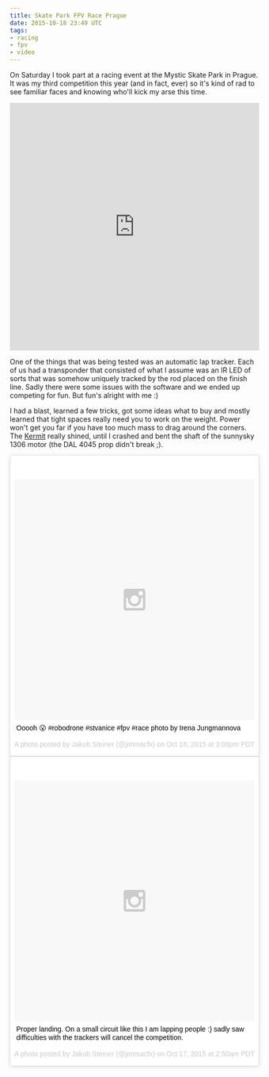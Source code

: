 ```yaml
---
title: Skate Park FPV Race Prague
date: 2015-10-18 23:49 UTC
tags:
- racing
- fpv
- video
---
```


On Saturday I took part at a racing event at the Mystic Skate Park in Prague. It was my third competition this year (and in fact, ever) so it's kind of rad to see familiar faces and knowing who'll kick my arse this time.

<p>
<iframe width="100%" height="500" src="https://www.youtube.com/embed/rvycspJ5Ncg" frameborder="0" allowfullscreen>
<a href="https://www.youtube.com/watch?v=rvycspJ5Ncg">Over Head Prague FPV Race Stvanice</a></iframe>
</p>

One of the things that was being tested was an automatic lap tracker. Each of us had a transponder that consisted of what I assume was an IR LED of sorts that was somehow uniquely tracked by the rod placed on the finish line. Sadly there were some issues with the software and we ended up competing for fun. But fun's alright with me :)

I had a blast, learned a few tricks, got some ideas what to buy and mostly learned that tight spaces really need you to work on the weight. Power won't get you far if you have too much mass to drag around the corners. The [Kermit](http://store.red20rc.org/shop/multirotor-frames/swh170-kermit-micro-quadcopter/) really shined, until I crashed and bent the shaft of the sunnysky 1306 motor (the DAL 4045 prop didn't  break ;).

  <p><div class="row">
    <div class="6u">
      <blockquote class="instagram-media" data-instgrm-captioned data-instgrm-version="5" style=" background:#FFF; border:0; border-radius:3px; box-shadow:0 0 1px 0 rgba(0,0,0,0.5),0 1px 10px 0 rgba(0,0,0,0.15); margin: 1px; max-width:658px; padding:0; width:99.375%; width:-webkit-calc(100% - 2px); width:calc(100% - 2px);"><div style="padding:8px;"> <div style=" background:#F8F8F8; line-height:0; margin-top:40px; padding:50.0% 0; text-align:center; width:100%;"> <div style=" background:url(data:image/png;base64,iVBORw0KGgoAAAANSUhEUgAAACwAAAAsCAMAAAApWqozAAAAGFBMVEUiIiI9PT0eHh4gIB4hIBkcHBwcHBwcHBydr+JQAAAACHRSTlMABA4YHyQsM5jtaMwAAADfSURBVDjL7ZVBEgMhCAQBAf//42xcNbpAqakcM0ftUmFAAIBE81IqBJdS3lS6zs3bIpB9WED3YYXFPmHRfT8sgyrCP1x8uEUxLMzNWElFOYCV6mHWWwMzdPEKHlhLw7NWJqkHc4uIZphavDzA2JPzUDsBZziNae2S6owH8xPmX8G7zzgKEOPUoYHvGz1TBCxMkd3kwNVbU0gKHkx+iZILf77IofhrY1nYFnB/lQPb79drWOyJVa/DAvg9B/rLB4cC+Nqgdz/TvBbBnr6GBReqn/nRmDgaQEej7WhonozjF+Y2I/fZou/qAAAAAElFTkSuQmCC); display:block; height:44px; margin:0 auto -44px; position:relative; top:-22px; width:44px;"></div></div> <p style=" margin:8px 0 0 0; padding:0 4px;"> <a href="https://instagram.com/p/8_sOHgEKE2/" style=" color:#000; font-family:Arial,sans-serif; font-size:14px; font-style:normal; font-weight:normal; line-height:17px; text-decoration:none; word-wrap:break-word;" target="_blank">Ooooh 😮 #robodrone #stvanice #fpv #race photo by Irena Jungmannova</a></p> <p style=" color:#c9c8cd; font-family:Arial,sans-serif; font-size:14px; line-height:17px; margin-bottom:0; margin-top:8px; overflow:hidden; padding:8px 0 7px; text-align:center; text-overflow:ellipsis; white-space:nowrap;">A photo posted by Jakub Steiner (@jimmacfx) on <time style=" font-family:Arial,sans-serif; font-size:14px; line-height:17px;" datetime="2015-10-18T22:09:14+00:00">Oct 18, 2015 at 3:09pm PDT</time></p></div></blockquote>
    </div>
    <div class="6u">
      <blockquote class="instagram-media" data-instgrm-captioned data-instgrm-version="5" style=" background:#FFF; border:0; border-radius:3px; box-shadow:0 0 1px 0 rgba(0,0,0,0.5),0 1px 10px 0 rgba(0,0,0,0.15); margin: 1px; max-width:658px; padding:0; width:99.375%; width:-webkit-calc(100% - 2px); width:calc(100% - 2px);"><div style="padding:8px;"> <div style=" background:#F8F8F8; line-height:0; margin-top:40px; padding:50.0% 0; text-align:center; width:100%;"> <div style=" background:url(data:image/png;base64,iVBORw0KGgoAAAANSUhEUgAAACwAAAAsCAMAAAApWqozAAAAGFBMVEUiIiI9PT0eHh4gIB4hIBkcHBwcHBwcHBydr+JQAAAACHRSTlMABA4YHyQsM5jtaMwAAADfSURBVDjL7ZVBEgMhCAQBAf//42xcNbpAqakcM0ftUmFAAIBE81IqBJdS3lS6zs3bIpB9WED3YYXFPmHRfT8sgyrCP1x8uEUxLMzNWElFOYCV6mHWWwMzdPEKHlhLw7NWJqkHc4uIZphavDzA2JPzUDsBZziNae2S6owH8xPmX8G7zzgKEOPUoYHvGz1TBCxMkd3kwNVbU0gKHkx+iZILf77IofhrY1nYFnB/lQPb79drWOyJVa/DAvg9B/rLB4cC+Nqgdz/TvBbBnr6GBReqn/nRmDgaQEej7WhonozjF+Y2I/fZou/qAAAAAElFTkSuQmCC); display:block; height:44px; margin:0 auto -44px; position:relative; top:-22px; width:44px;"></div></div> <p style=" margin:8px 0 0 0; padding:0 4px;"> <a href="https://instagram.com/p/87y7-FkKAJ/" style=" color:#000; font-family:Arial,sans-serif; font-size:14px; font-style:normal; font-weight:normal; line-height:17px; text-decoration:none; word-wrap:break-word;" target="_blank">Proper landing. On a small circuit like this I am lapping people :) sadly saw difficulties with the trackers will cancel the competition.</a></p> <p style=" color:#c9c8cd; font-family:Arial,sans-serif; font-size:14px; line-height:17px; margin-bottom:0; margin-top:8px; overflow:hidden; padding:8px 0 7px; text-align:center; text-overflow:ellipsis; white-space:nowrap;">A photo posted by Jakub Steiner (@jimmacfx) on <time style=" font-family:Arial,sans-serif; font-size:14px; line-height:17px;" datetime="2015-10-17T09:50:57+00:00">Oct 17, 2015 at 2:50am PDT</time></p></div></blockquote>
    </div>
  </div></p>
<script async defer src="//platform.instagram.com/en_US/embeds.js"></script>
